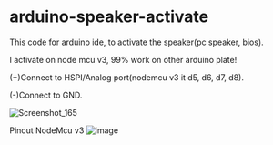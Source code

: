 # arduino-speaker-activate
This code for arduino ide, to activate the speaker(pc speaker, bios).

I activate on node mcu v3, 99% work on other arduino plate!

(+)Connect to HSPI/Analog port(nodemcu v3 it d5, d6, d7, d8).

(-)Connect to GND.

![Screenshot_165](https://user-images.githubusercontent.com/84779107/171019826-38d21bb3-72c4-4c45-b0ba-20326fda8691.png)

Pinout NodeMcu v3
![image](https://user-images.githubusercontent.com/84779107/171020248-539bf12f-c593-4c97-a68f-f489dbbb1863.png)
